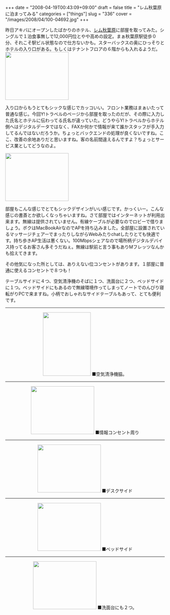 +++
date = "2008-04-19T00:43:09+09:00"
draft = false
title = "レム秋葉原に泊まってみる"
categories = ["things"]
slug = "336"
cover = "/images/2008/04/100-04692.jpg"
+++

昨日アキバにオープンしたばかりのホテル、<a href="http://www.remm.jp/akihabara/index.html" title="http://www.remm.jp/akihabara/index.html">レム秋葉原</a>に部屋を取ってみた。シングルで１泊食事無しで12,000円位とやや高めの設定。まぁ秋葉原駅徒歩０分、それこそ駅ビル状態なので仕方ないかも。スターバックスの奥にひっそりとホテルの入り口がある。もしくはテナントフロアの６階からも入れるようだ。
<img src="/images/2008/04/100-04692.jpg" width="200" height="151" alt="" />

入り口からもうとてもシックな感じでカッコいい。フロント業務はまぁいたって普通な感じ。今回Y!トラベルのページから部屋を取ったのだが、その際に入力した氏名とホテルに伝わってる氏名が違っていた。どうやらY!トラベルからホテル側へはデジタルデータではなく、FAXか何かで情報が来て誰かスタッフが手入力してるんではないだろうか。ちょっとバックエンドの処理が良くないですね。ここ、改善の余地ありだと思いますね。客の名前間違えるんですよ？ちょっとサービス業としてどうなのよ。

<img src="/images/2008/04/100-04622.jpg" width="200" height="151" alt="" />

部屋もこんな感じでとてもシックデザインがいい感じです。かっくいー。こんな感じの書斎とか欲しくなっちゃいますね。さて部屋ではインターネットが利用出来ます。無線は提供されていません。有線ケーブルが必要なのでロビーで借りましょう。ボクはMacBookAirなのでAPを持ち込みました。全部屋に設置されているマッサージチェアーでまったりしながらWebみたりchatしたりとても快適です。持ち歩きAP生活は悪くない。100Mbpsシェアなので場所柄デジタルデバイス持ってるお客さん多そうだねぇ。無線は駅前と言う事もありMフレッツなんかも拾えてきます。

その他気になった所としては、ありえない位コンセントがあります。１部屋に普通に使えるコンセントで８つも！

テーブルサイドに４つ、空気清浄機のそばに１つ、洗面台に２つ、ベッドサイドに１つ。ベッドサイドにもあるので無線環境作ってしまってノートでのんびり寝転がりPCで来ますね。小柄でおしゃれなサイドテーブルもあって、とても便利です。

<center>
<hr />
<img src="/images/2008/04/100-04732.jpg" width="151" height="200" alt="" />
■空気清浄機脇。
<hr />
<img src="/images/2008/04/100-04742.jpg" width="200" height="151" alt="" />
■情報コンセント周り
<hr />
<img src="/images/2008/04/100-04752.jpg" width="200" height="151" alt="" />
■デスクサイド
<hr />
<img src="/images/2008/04/100-04762.jpg" width="200" height="151" alt="" />
■ベッドサイド
<hr />
<img src="/images/2008/04/100-04772.jpg" width="200" height="151" alt="" />
■洗面台にも２つ。
</center>

